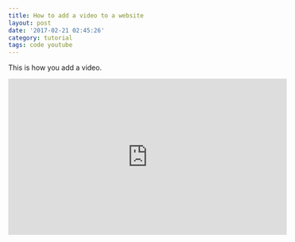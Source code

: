 ```yaml
---
title: How to add a video to a website
layout: post
date: '2017-02-21 02:45:26'
category: tutorial
tags: code youtube
---
```


This is how you add a video.

<iframe width="560" height="315" src="https://www.youtube.com/embed/mkHFrk3WuYQ?list=PLqGj3iMvMa4KQZUkRjfwMmTq_f1fbxerI" frameborder="0" allowfullscreen></iframe>
